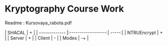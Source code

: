 # Kryptography Сourse Work
Readme : Kursovaya_rabota.pdf

| SHACAL | + |
| ------------- |:------------------:| -----:|
| NTRUEncrypt | + |
| Server | + |
| Сlient | - |
| Modes | -+ |



